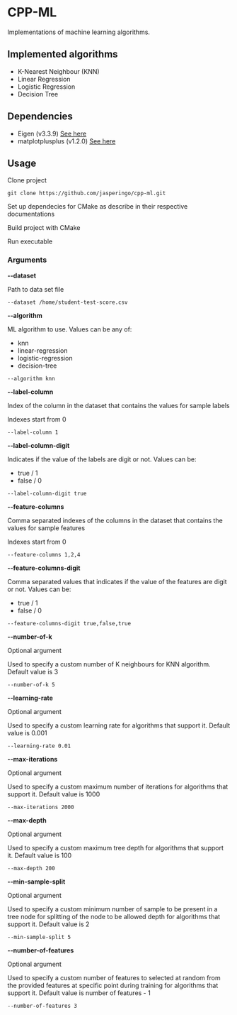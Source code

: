 # CPP-ML

Implementations of machine learning algorithms.

## Implemented algorithms

- K-Nearest Neighbour (KNN)
- Linear Regression
- Logistic Regression
- Decision Tree

## Dependencies

- Eigen (v3.3.9) [See here](https://eigen.tuxfamily.org/)
- matplotplusplus (v1.2.0) [See here](https://alandefreitas.github.io/matplotplusplus/)

## Usage

Clone project

`git clone https://github.com/jasperingo/cpp-ml.git`

Set up dependecies for CMake as describe in their respective documentations

Build project with CMake

Run executable

### Arguments

**--dataset**

Path to data set file

`--dataset /home/student-test-score.csv`

**--algorithm**

ML algorithm to use. Values can be any of:
- knn
- linear-regression 
- logistic-regression 
- decision-tree 

`--algorithm knn`

**--label-column**

Index of the column in the dataset that contains the values for sample labels

Indexes start from 0

`--label-column 1`

**--label-column-digit**

Indicates if the value of the labels are digit or not. Values can be:
- true / 1
- false / 0 

`--label-column-digit true`

**--feature-columns** 

Comma separated indexes of the columns in the dataset that contains the values for sample features

Indexes start from 0

`--feature-columns 1,2,4`

**--feature-columns-digit**

Comma separated values that indicates if the value of the features are digit or not. Values can be:
- true / 1
- false / 0 

`--feature-columns-digit true,false,true`

**--number-of-k**

Optional argument

Used to specify a custom number of K neighbours for KNN algorithm. Default value is 3

`--number-of-k 5`

**--learning-rate**

Optional argument

Used to specify a custom learning rate for algorithms that support it. Default value is 0.001

`--learning-rate 0.01`

**--max-iterations**

Optional argument

Used to specify a custom maximum number of iterations for algorithms that support it. Default value is 1000

`--max-iterations 2000`

**--max-depth**

Optional argument

Used to specify a custom maximum tree depth for algorithms that support it. Default value is 100

`--max-depth 200`

**--min-sample-split**

Optional argument

Used to specify a custom minimum number of sample to be present in a tree node for splitting of the node to be allowed depth for algorithms that support it. Default value is 2

`--min-sample-split 5`

**--number-of-features**

Optional argument

Used to specify a custom number of features to selected at random from the provided features at specific point during training for algorithms that support it. 
Default value is number of features - 1

`--number-of-features 3`

